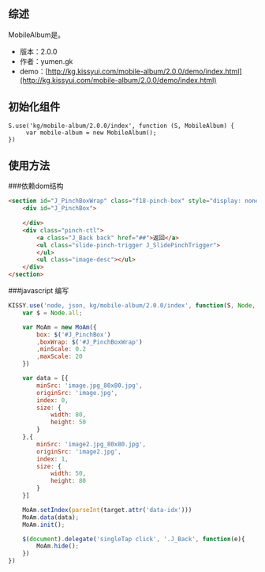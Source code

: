 ## 综述

MobileAlbum是。

* 版本：2.0.0
* 作者：yumen.gk
* demo：[http://kg.kissyui.com/mobile-album/2.0.0/demo/index.html](http://kg.kissyui.com/mobile-album/2.0.0/demo/index.html)

## 初始化组件

    S.use('kg/mobile-album/2.0.0/index', function (S, MobileAlbum) {
         var mobile-album = new MobileAlbum();
    })

## 使用方法
###依赖dom结构
```html
<section id="J_PinchBoxWrap" class="f18-pinch-box" style="display: none;">
    <div id="J_PinchBox">
        
    </div>
    <div class="pinch-ctl">
        <a class="J_Back back" href="##">返回</a>
        <ul class="slide-pinch-trigger J_SlidePinchTrigger">
        </ul>
        <ul class="image-desc"></ul>
    </div>
</section>
```

###javascript 编写
```javascript
KISSY.use('node, json, kg/mobile-album/2.0.0/index', function(S, Node, JSON, MoAm){
    var $ = Node.all;

    var MoAm = new MoAm({
        box: $('#J_PinchBox')
        ,boxWrap: $('#J_PinchBoxWrap')
        ,minScale: 0.2
        ,maxScale: 20
    })

    var data = [{
        minSrc: 'image.jpg_80x80.jpg',
        originSrc: 'image.jpg',
        index: 0,
        size: {
            width: 80,
            height: 50
        }
    },{
        minSrc: 'image2.jpg_80x80.jpg',
        originSrc: 'image2.jpg',
        index: 1,
        size: {
            width: 50,
            height: 80
        }
    }]

    MoAm.setIndex(parseInt(target.attr('data-idx')))
    MoAm.data(data);
    MoAm.init();

    $(document).delegate('singleTap click', '.J_Back', function(e){
        MoAm.hide();
    })
})
```
